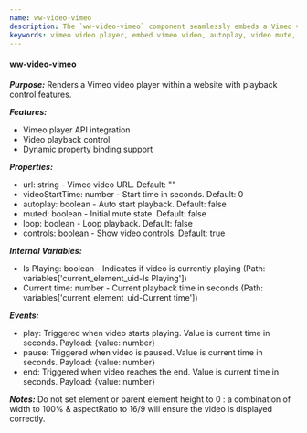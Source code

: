 ```yaml
---
name: ww-video-vimeo
description: The `ww-video-vimeo` component seamlessly embeds a Vimeo video player into a website, offering control over playback features such as autoplay, mute, loop, and specific start times, while integrating with the Vimeo player API for enhanced video management.
keywords: vimeo video player, embed vimeo video, autoplay, video mute, video loop, video controls, vimeo player api, video playback events, dynamic property binding, video seek time
---
```


#### ww-video-vimeo

***Purpose:***
Renders a Vimeo video player within a website with playback control features.

***Features:***
- Vimeo player API integration
- Video playback control
- Dynamic property binding support

***Properties:***
- url: string - Vimeo video URL. Default: ""
- videoStartTime: number - Start time in seconds. Default: 0
- autoplay: boolean - Auto start playback. Default: false
- muted: boolean - Initial mute state. Default: false
- loop: boolean - Loop playback. Default: false
- controls: boolean - Show video controls. Default: true

***Internal Variables:***
- Is Playing: boolean - Indicates if video is currently playing  (Path: variables['current_element_uid-Is Playing'])
- Current time: number - Current playback time in seconds  (Path: variables['current_element_uid-Current time'])

***Events:***
- play: Triggered when video starts playing. Value is current time in seconds. Payload: {value: number}
- pause: Triggered when video is paused. Value is current time in seconds. Payload: {value: number}
- end: Triggered when video reaches the end. Value is current time in seconds. Payload: {value: number}

***Notes:***
 Do not set element or parent element height to 0 : a combination of width to 100% & aspectRatio to 16/9 will ensure the video is displayed correctly.
